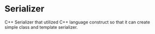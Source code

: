 # Serializer
C++ Serializer that utilized C++ language construct so that it can create simple class and template serializer.
